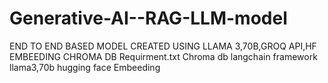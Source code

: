 # Generative-AI--RAG-LLM-model
END TO END BASED MODEL CREATED USING LLAMA 3,70B,GROQ API,HF EMBEEDING CHROMA DB
 Requirment.txt
 Chroma db
 langchain framework
 llama3,70b
 hugging face Embeeding
